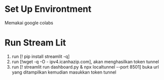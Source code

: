 # Set Up Environtment

Memakai google colabs

# Run Stream Lit

1. run [! pip install streamlit -q]
2. run [!wget -q -O - ipv4.icanhazip.com], akan menghasilkan token tunnel
3. run [! streamlit run dashboard.py & npx localtunnel --port 8501] buka url yang ditampilkan kemudian masukkan token tunnel
